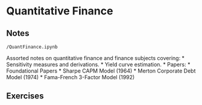 # Quantitative Finance

## Notes

`/QuantFinance.ipynb`

Assorted notes on quantitative finance and finance subjects covering:
    * Sensitivity measures and derivations.
    * Yield curve estimation.
    * Papers:
        * Foundational Papers
        * Sharpe CAPM Model (1964)
        * Merton Corporate Debt Model (1974)
        * Fama-French 3-Factor Model (1992)

## Exercises
